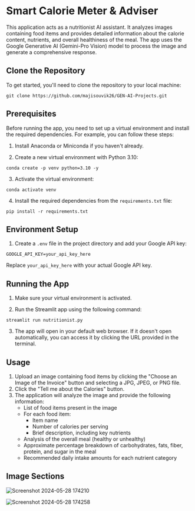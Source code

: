 # Smart Calorie Meter & Adviser

This application acts as a nutritionist AI assistant. It analyzes images containing food items and provides detailed information about the calorie content, nutrients, and overall healthiness of the meal. The app uses the Google Generative AI (Gemini-Pro Vision) model to process the image and generate a comprehensive response.

## Clone the Repository

To get started, you'll need to clone the repository to your local machine:

```
git clone https://github.com/majisouvik26/GEN-AI-Projects.git
```

## Prerequisites

Before running the app, you need to set up a virtual environment and install the required dependencies. For example, you can follow these steps:

1. Install Anaconda or Miniconda if you haven't already.

2. Create a new virtual environment with Python 3.10:

```
conda create -p venv python=3.10 -y
```

3. Activate the virtual environment:

```
conda activate venv
```

4. Install the required dependencies from the `requirements.txt` file:

```
pip install -r requirements.txt
```

## Environment Setup

1. Create a `.env` file in the project directory and add your Google API key:

```
GOOGLE_API_KEY=your_api_key_here
```

Replace `your_api_key_here` with your actual Google API key.

## Running the App

1. Make sure your virtual environment is activated.

2. Run the Streamlit app using the following command:

```
streamlit run nutritionist.py
```

3. The app will open in your default web browser. If it doesn't open automatically, you can access it by clicking the URL provided in the terminal.

## Usage

1. Upload an image containing food items by clicking the "Choose an Image of the Invoice" button and selecting a JPG, JPEG, or PNG file.
2. Click the "Tell me about the Calories" button.
3. The application will analyze the image and provide the following information:
   - List of food items present in the image
   - For each food item:
     - Item name
     - Number of calories per serving
     - Brief description, including key nutrients
   - Analysis of the overall meal (healthy or unhealthy)
   - Approximate percentage breakdown of carbohydrates, fats, fiber, protein, and sugar in the meal
   - Recommended daily intake amounts for each nutrient category

## Image Sections
![Screenshot 2024-05-28 174210](https://github.com/majisouvik26/GEN-AI-Projects/assets/153885959/ce26fab1-d67f-495d-8158-703b1d2166c9)

![Screenshot 2024-05-28 174258](https://github.com/majisouvik26/GEN-AI-Projects/assets/153885959/7014db75-71f7-4f54-bb96-f5da11b2f94b)
